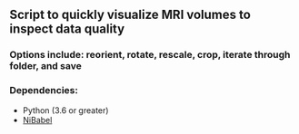 ## Script to quickly visualize MRI volumes to inspect data quality

### Options include: reorient, rotate, rescale, crop, iterate through folder, and save

### Dependencies:
- Python (3.6 or greater)
- [NiBabel](https://nipy.org/nibabel/installation.html#installation)


